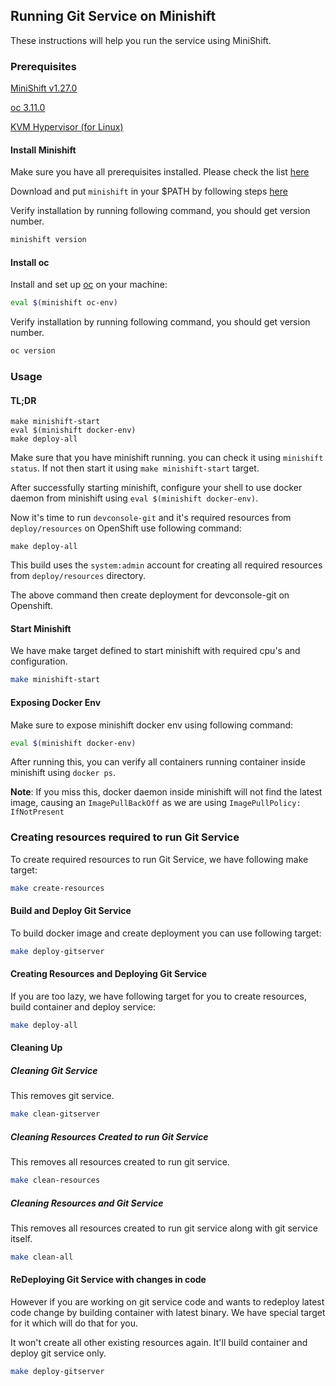 ## Running Git Service on Minishift

These instructions will help you run the service using MiniShift.

### Prerequisites

[MiniShift v1.27.0](https://docs.okd.io/latest/minishift/getting-started/installing.html)

[oc 3.11.0](https://docs.okd.io/latest/cli_reference/get_started_cli.html#installing-the-cli)

[KVM Hypervisor (for Linux)](https://www.linux-kvm.org/page/Downloads)

#### Install Minishift

Make sure you have all prerequisites installed. Please check the list [here](https://docs.openshift.org/latest/minishift/getting-started/installing.html#install-prerequisites)

Download and put `minishift` in your $PATH by following steps [here](https://docs.openshift.org/latest/minishift/getting-started/installing.html#manually)

Verify installation by running following command, you should get version number.
```bash
minishift version
```

#### Install oc
Install and set up [oc](https://docs.okd.io/latest/cli_reference/get_started_cli.html#installing-the-cli) on your machine:

```bash
eval $(minishift oc-env)
```

Verify installation by running following command, you should get version number.
```bash
oc version
```

### Usage
#### TL;DR
```
make minishift-start
eval $(minishift docker-env)
make deploy-all
```

Make sure that you have minishift running. you can check it using `minishift status`. If not then start it using `make minishift-start` target.

After successfully starting minishift, configure your shell to use docker daemon from minishift using `eval $(minishift docker-env)`.

Now it's time to run `devconsole-git` and it's required resources from `deploy/resources` on OpenShift use following command:
```
make deploy-all
```

This build uses the `system:admin` account for creating all required resources from `deploy/resources` directory.

The above command then create deployment for devconsole-git on Openshift.

#### Start Minishift
We have make target defined to start minishift with required cpu's and configuration.
```bash
make minishift-start
```

#### Exposing Docker Env
Make sure to expose minishift docker env using following command:
```bash
eval $(minishift docker-env)
```

After running this, you can verify all containers running container inside minishift using `docker ps`.

**Note**: If you miss this, docker daemon inside minishift will not find the latest image, causing an `ImagePullBackOff` as we are using `ImagePullPolicy: IfNotPresent`


### Creating resources required to run Git Service
To create required resources to run Git Service, we have following make target:
```bash
make create-resources
```

#### Build and Deploy Git Service
To build docker image and create deployment you can use following target:
```bash
make deploy-gitserver
```

#### Creating Resources and Deploying Git Service
If you are too lazy, we have following target for you to create resources, build container and deploy service:

```bash
make deploy-all
```

#### Cleaning Up

##### Cleaning Git Service
This removes git service.
```bash
make clean-gitserver
```

##### Cleaning Resources Created to run Git Service
This removes all resources created to run git service.
```bash
make clean-resources
```

##### Cleaning Resources and Git Service
This removes all resources created to run git service along with git service itself.
```bash
make clean-all
```

#### ReDeploying Git Service with changes in code
However if you are working on git service code and wants to redeploy latest code change by building container with latest binary. We have
special target for it which will do that for you.

It won't create all other existing resources again. It'll build container and deploy git service only.

```bash
make deploy-gitserver
```